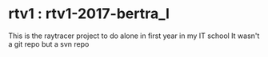 # rtv1 : rtv1-2017-bertra_l
This is the raytracer project to do alone in first year in my IT school
It wasn't a git repo but a svn repo 


